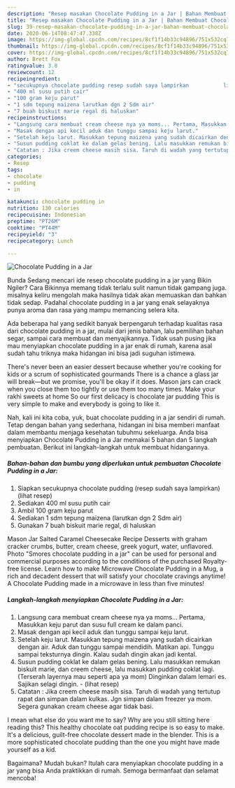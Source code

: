 ```yaml
---
description: "Resep masakan Chocolate Pudding in a Jar | Bahan Membuat Chocolate Pudding in a Jar Yang Lezat Sekali"
title: "Resep masakan Chocolate Pudding in a Jar | Bahan Membuat Chocolate Pudding in a Jar Yang Lezat Sekali"
slug: 39-resep-masakan-chocolate-pudding-in-a-jar-bahan-membuat-chocolate-pudding-in-a-jar-yang-lezat-sekali
date: 2020-06-14T08:47:47.338Z
image: https://img-global.cpcdn.com/recipes/8cf1f14b33c94896/751x532cq70/chocolate-pudding-in-a-jar-foto-resep-utama.jpg
thumbnail: https://img-global.cpcdn.com/recipes/8cf1f14b33c94896/751x532cq70/chocolate-pudding-in-a-jar-foto-resep-utama.jpg
cover: https://img-global.cpcdn.com/recipes/8cf1f14b33c94896/751x532cq70/chocolate-pudding-in-a-jar-foto-resep-utama.jpg
author: Brett Fox
ratingvalue: 3.8
reviewcount: 12
recipeingredient:
- "secukupnya chocolate pudding resep sudah saya lampirkan           lihat resep"
- "400 ml susu putih cair"
- "100 gram keju parut"
- "1 sdm tepung maizena larutkan dgn 2 Sdm air"
- "7 buah biskuit marie regal di haluskan"
recipeinstructions:
- "Langsung cara membuat cream cheese nya ya moms... Pertama, Masukkan keju parut dan susu full cream ke dalam panci."
- "Masak dengan api kecil aduk dan tunggu sampai keju larut."
- "Setelah keju larut. Masukkan tepung maizena yang sudah dicairkan dengan air. Aduk dan tunggu sampai mendidih. Matikan api. Tunggu sampai teksturnya dingin. Kalau sudah dingin akan jadi kental."
- "Susun pudding coklat ke dalam gelas bening. Lalu masukkan remukan biskuit marie, dan creem cheese, lalu masukkan pudding coklat lagi. (Terserah layernya mau seperti apa ya mom) Dinginkan dalam lemari es. Sajikan selagi dingin.             (lihat resep)"
- "Catatan : Jika creem cheese masih sisa. Taruh di wadah yang tertutup rapat dan simpan dalam kulkas. Jgn simpan dalam freezer ya mom. Segera gunakan cream cheese agar tidak basi."
categories:
- Resep
tags:
- chocolate
- pudding
- in

katakunci: chocolate pudding in 
nutrition: 130 calories
recipecuisine: Indonesian
preptime: "PT26M"
cooktime: "PT44M"
recipeyield: "3"
recipecategory: Lunch

---
```



![Chocolate Pudding in a Jar](https://img-global.cpcdn.com/recipes/8cf1f14b33c94896/751x532cq70/chocolate-pudding-in-a-jar-foto-resep-utama.jpg)

Bunda Sedang mencari ide resep chocolate pudding in a jar yang Bikin Ngiler? Cara Bikinnya memang tidak terlalu sulit namun tidak gampang juga. misalnya keliru mengolah maka hasilnya tidak akan memuaskan dan bahkan tidak sedap. Padahal chocolate pudding in a jar yang enak selayaknya punya aroma dan rasa yang mampu memancing selera kita.

Ada beberapa hal yang sedikit banyak berpengaruh terhadap kualitas rasa dari chocolate pudding in a jar, mulai dari jenis bahan, lalu pemilihan bahan segar, sampai cara membuat dan menyajikannya. Tidak usah pusing jika mau menyiapkan chocolate pudding in a jar enak di rumah, karena asal sudah tahu triknya maka hidangan ini bisa jadi suguhan istimewa.

There&#39;s never been an easier dessert because whether you&#39;re cooking for kids or a scrum of sophisticated gourmands There is a chance a glass jar will break—but we promise, you&#39;ll be okay if it does. Mason jars can crack when you close them too tightly or use them too many times. Make your rakhi sweets at home So our first delicacy is chocolate jar pudding This is very simple to make and everybody is going to like it.


Nah, kali ini kita coba, yuk, buat chocolate pudding in a jar sendiri di rumah. Tetap dengan bahan yang sederhana, hidangan ini bisa memberi manfaat dalam membantu menjaga kesehatan tubuhmu sekeluarga. Anda bisa menyiapkan Chocolate Pudding in a Jar memakai 5 bahan dan 5 langkah pembuatan. Berikut ini langkah-langkah untuk membuat hidangannya.

<!--inarticleads1-->

##### Bahan-bahan dan bumbu yang diperlukan untuk pembuatan Chocolate Pudding in a Jar:

1. Siapkan secukupnya chocolate pudding (resep sudah saya lampirkan)           (lihat resep)
1. Sediakan 400 ml susu putih cair
1. Ambil 100 gram keju parut
1. Sediakan 1 sdm tepung maizena (larutkan dgn 2 Sdm air)
1. Gunakan 7 buah biskuit marie regal, di haluskan


Mason Jar Salted Caramel Cheesecake Recipe Desserts with graham cracker crumbs, butter, cream cheese, greek yogurt, water, unflavored. Photo &#34;Smores chocolate pudding in a jar&#34; can be used for personal and commercial purposes according to the conditions of the purchased Royalty-free license. Learn how to make Microwave Chocolate Pudding in a Mug, a rich and decadent dessert that will satisfy your chocolate cravings anytime! A Chocolate Pudding made in a microwave in less than five minutes! 

<!--inarticleads2-->

##### Langkah-langkah menyiapkan Chocolate Pudding in a Jar:

1. Langsung cara membuat cream cheese nya ya moms... Pertama, Masukkan keju parut dan susu full cream ke dalam panci.
1. Masak dengan api kecil aduk dan tunggu sampai keju larut.
1. Setelah keju larut. Masukkan tepung maizena yang sudah dicairkan dengan air. Aduk dan tunggu sampai mendidih. Matikan api. Tunggu sampai teksturnya dingin. Kalau sudah dingin akan jadi kental.
1. Susun pudding coklat ke dalam gelas bening. Lalu masukkan remukan biskuit marie, dan creem cheese, lalu masukkan pudding coklat lagi. (Terserah layernya mau seperti apa ya mom) Dinginkan dalam lemari es. Sajikan selagi dingin. -             (lihat resep)
1. Catatan : Jika creem cheese masih sisa. Taruh di wadah yang tertutup rapat dan simpan dalam kulkas. Jgn simpan dalam freezer ya mom. Segera gunakan cream cheese agar tidak basi.


I mean what else do you want me to say? Why are you still sitting here reading this? This healthy chocolate oat pudding recipe is so easy to make. It&#39;s a delicious, guilt-free chocolate dessert made in the blender. This is a more sophisticated chocolate pudding than the one you might have made yourself as a kid. 

Bagaimana? Mudah bukan? Itulah cara menyiapkan chocolate pudding in a jar yang bisa Anda praktikkan di rumah. Semoga bermanfaat dan selamat mencoba!

